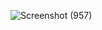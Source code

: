 ![Screenshot (957)](https://user-images.githubusercontent.com/20321246/144804914-a17de56f-a6e0-47fe-8ec8-34e53bd0e62a.png)

